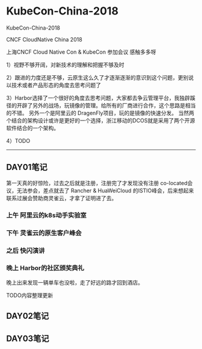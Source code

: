 # KubeCon-China-2018
KubeCon-China-2018


CNCF CloudNative China 2018


上海CNCF  Cloud Native Con &  KubeCon 
参加会议 感触多多呀

1）视野不够开阔，对新技术的理解和把握不够及时

2）跟进的力度还是不够，云原生这么久了才逐渐逐渐的意识到这个问题，更别说以技术或者产品形态的角度去思考问题了

3）Harbor选择了一个很好的角度去思考问题，大家都去争云管理平台，我独辟蹊径的开辟了另外的战场，玩镜像的管理。给所有的厂商进行合作，这个思路是相当的不错。
另外一个是阿里云的 DragenFly项目，玩的是镜像的快速分发。
当然两个结合的架构设计或许是更好的一个选择，浙江移动的DCOS就是采用了两个开源软件结合的一个架构。


4）TODO



-----

## DAY01笔记
第一天真的好惊险，过去之后就是注册，注册完了才发现没有注册 co-located会议，无法参会，差点就去了 Rancher & HuaWeiCloud 的ISTIO峰会，后来想起来联系过展会赞助商灵雀云，才拿了证明进了去。
###  上午   阿里云的k8s动手实验室
### 下午  灵雀云的原生客户峰会
###  之后 快闪演讲
###  晚上  Harbor的社区颁奖典礼

晚上出来发现一辆单车也没啦，走了好远的路才回到酒店。



TODO内容整理更新



## DAY02笔记



## DAY03笔记



